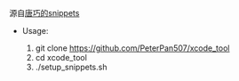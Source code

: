 源自[唐巧的snippets](https://github.com/tangqiaoboy/xcode_tool)

- Usage:
	
	1. git clone https://github.com/PeterPan507/xcode_tool
	2. cd xcode_tool
	3. ./setup_snippets.sh
